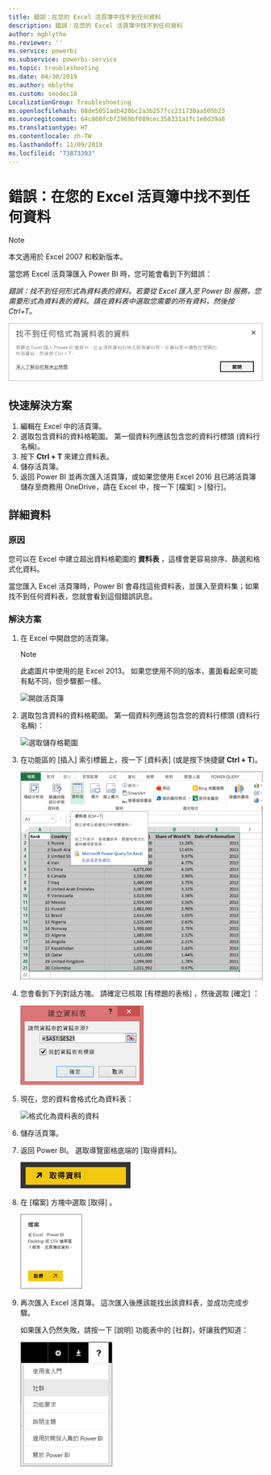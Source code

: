 ```yaml
---
title: 錯誤：在您的 Excel 活頁簿中找不到任何資料
description: 錯誤：在您的 Excel 活頁簿中找不到任何資料
author: mgblythe
ms.reviewer: ''
ms.service: powerbi
ms.subservice: powerbi-service
ms.topic: troubleshooting
ms.date: 04/30/2019
ms.author: mblythe
ms.custom: seodec18
LocalizationGroup: Troubleshooting
ms.openlocfilehash: 08de5051adb420bc2a3b257fcc231730aa505b23
ms.sourcegitcommit: 64c860fcbf2969bf089cec358331a1fc1e0d39a8
ms.translationtype: HT
ms.contentlocale: zh-TW
ms.lasthandoff: 11/09/2019
ms.locfileid: "73873393"
---
```

# <a name="error-we-couldnt-find-any-data-in-your-excel-workbook"></a>錯誤：在您的 Excel 活頁簿中找不到任何資料

>[!NOTE]  
>本文適用於 Excel 2007 和較新版本。

當您將 Excel 活頁簿匯入 Power BI 時，您可能會看到下列錯誤：

*錯誤：找不到任何形式為資料表的資料。若要從 Excel 匯入至 Power BI 服務，您需要形式為資料表的資料。請在資料表中選取您需要的所有資料，然後按 Ctrl+T。*

![在活頁簿中找不到資料](media/service-admin-troubleshoot-excel-workbook-data/power-bi-we-couldnt-find-any-data.png)

## <a name="quick-solution"></a>快速解決方案
1. 編輯在 Excel 中的活頁簿。
2. 選取包含資料的資料格範圍。 第一個資料列應該包含您的資料行標頭 (資料行名稱)。
3. 按下 **Ctrl + T** 來建立資料表。
4. 儲存活頁簿。
5. 返回 Power BI 並再次匯入活頁簿，或如果您使用 Excel 2016 且已將活頁簿儲存至商務用 OneDrive，請在 Excel 中，按一下 [檔案] > [發行]。

## <a name="details"></a>詳細資料
### <a name="cause"></a>原因
您可以在 Excel 中建立超出資料格範圍的 **資料表** ，這樣會更容易排序、篩選和格式化資料。

當您匯入 Excel 活頁簿時，Power BI 會尋找這些資料表，並匯入至資料集；如果找不到任何資料表，您就會看到這個錯誤訊息。

### <a name="solution"></a>解決方案
1. 在 Excel 中開啟您的活頁簿。 
    >[!NOTE]
    >此處圖片中使用的是 Excel 2013。 如果您使用不同的版本，畫面看起來可能有點不同，但步驟都一樣。
    
    ![開啟活頁簿](media/service-admin-troubleshoot-excel-workbook-data/power-bi-troubleshoot-excel-worksheet-1.png)
2. 選取包含資料的資料格範圍。 第一個資料列應該包含您的資料行標頭 (資料行名稱)：
   
    ![選取儲存格範圍](media/service-admin-troubleshoot-excel-workbook-data/power-bi-troubleshoot-excel-worksheet-2.png)
3. 在功能區的 [插入]  索引標籤上，按一下 [資料表]  \(或是按下快捷鍵 **Ctrl + T**)。
   
    ![插入資料表](media/service-admin-troubleshoot-excel-workbook-data/power-bi-troubleshoot-excel-worksheet-3.png)
4. 您會看到下列對話方塊。 請確定已核取 [有標題的表格]  ，然後選取 [確定]  ：
   
    ![建立資料表](media/service-admin-troubleshoot-excel-workbook-data/power-bi-troubleshoot-excel-create-table.png)
5. 現在，您的資料會格式化為資料表：
   
    ![格式化為資料表的資料](media/service-admin-troubleshoot-excel-workbook-data/power-bi-troubleshoot-excel-table.png)
6. 儲存活頁簿。
7. 返回 Power BI。 選取導覽窗格底端的 [取得資料]。
   
    ![取得資料](media/service-admin-troubleshoot-excel-workbook-data/power-bi-get-data.png)
8. 在 [檔案]  方塊中選取 [取得]  。
   
    ![取得檔案](media/service-admin-troubleshoot-excel-workbook-data/power-bi-get-files.png)
9. 再次匯入 Excel 活頁簿。 這次匯入後應該能找出該資料表，並成功完成步驟。
   
    如果匯入仍然失敗，請按一下 [說明] 功能表中的 [社群]，好讓我們知道：
   
    ![[社群] 連結](media/service-admin-troubleshoot-excel-workbook-data/power-bi-question-menu-community.png)
